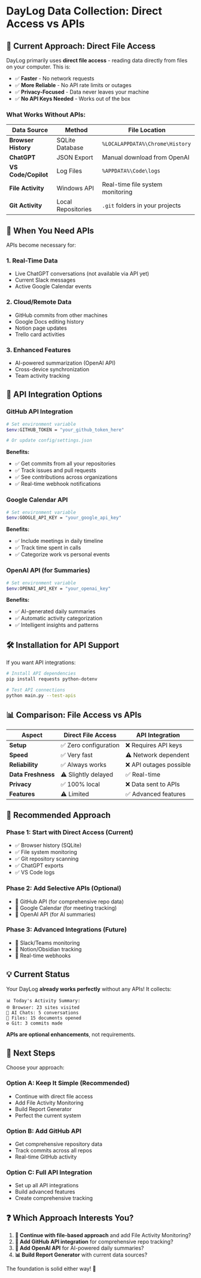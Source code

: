 # DayLog Data Collection: Direct Access vs APIs

## 🎯 **Current Approach: Direct File Access**

DayLog primarily uses **direct file access** - reading data directly from files on your computer. This is:
- ✅ **Faster** - No network requests
- ✅ **More Reliable** - No API rate limits or outages
- ✅ **Privacy-Focused** - Data never leaves your machine
- ✅ **No API Keys Needed** - Works out of the box

### **What Works Without APIs:**

| Data Source | Method | File Location |
|-------------|--------|---------------|
| **Browser History** | SQLite Database | `%LOCALAPPDATA%\Chrome\History` |
| **ChatGPT** | JSON Export | Manual download from OpenAI |
| **VS Code/Copilot** | Log Files | `%APPDATA%\Code\logs` |
| **File Activity** | Windows API | Real-time file system monitoring |
| **Git Activity** | Local Repositories | `.git` folders in your projects |

## 🚀 **When You Need APIs**

APIs become necessary for:

### **1. Real-Time Data**
- Live ChatGPT conversations (not available via API yet)
- Current Slack messages
- Active Google Calendar events

### **2. Cloud/Remote Data**
- GitHub commits from other machines
- Google Docs editing history
- Notion page updates
- Trello card activities

### **3. Enhanced Features**
- AI-powered summarization (OpenAI API)
- Cross-device synchronization
- Team activity tracking

## 🔧 **API Integration Options**

### **GitHub API Integration**
```bash
# Set environment variable
$env:GITHUB_TOKEN = "your_github_token_here"

# Or update config/settings.json
```

**Benefits:**
- ✅ Get commits from all your repositories
- ✅ Track issues and pull requests
- ✅ See contributions across organizations
- ✅ Real-time webhook notifications

### **Google Calendar API**
```bash
# Set environment variable  
$env:GOOGLE_API_KEY = "your_google_api_key"
```

**Benefits:**
- ✅ Include meetings in daily timeline
- ✅ Track time spent in calls
- ✅ Categorize work vs personal events

### **OpenAI API (for Summaries)**
```bash
# Set environment variable
$env:OPENAI_API_KEY = "your_openai_key"
```

**Benefits:**
- ✅ AI-generated daily summaries
- ✅ Automatic activity categorization
- ✅ Intelligent insights and patterns

## 🛠️ **Installation for API Support**

If you want API integrations:

```bash
# Install API dependencies
pip install requests python-dotenv

# Test API connections
python main.py --test-apis
```

## 📊 **Comparison: File Access vs APIs**

| Aspect | Direct File Access | API Integration |
|--------|-------------------|-----------------|
| **Setup** | ✅ Zero configuration | ❌ Requires API keys |
| **Speed** | ✅ Very fast | ⚠️ Network dependent |
| **Reliability** | ✅ Always works | ❌ API outages possible |
| **Data Freshness** | ⚠️ Slightly delayed | ✅ Real-time |
| **Privacy** | ✅ 100% local | ❌ Data sent to APIs |
| **Features** | ⚠️ Limited | ✅ Advanced features |

## 🎯 **Recommended Approach**

### **Phase 1: Start with Direct Access (Current)**
- ✅ Browser history (SQLite)
- ✅ File system monitoring
- ✅ Git repository scanning
- ✅ ChatGPT exports
- ✅ VS Code logs

### **Phase 2: Add Selective APIs (Optional)**
- 🔧 GitHub API (for comprehensive repo data)
- 🔧 Google Calendar (for meeting tracking)
- 🔧 OpenAI API (for AI summaries)

### **Phase 3: Advanced Integrations (Future)**
- 🚀 Slack/Teams monitoring
- 🚀 Notion/Obsidian tracking
- 🚀 Real-time webhooks

## 💡 **Current Status**

Your DayLog **already works perfectly** without any APIs! It collects:

```
📊 Today's Activity Summary:
🌐 Browser: 23 sites visited
🤖 AI Chats: 5 conversations  
📁 Files: 15 documents opened
⚙️ Git: 3 commits made
```

**APIs are optional enhancements**, not requirements.

## 🚀 **Next Steps**

Choose your approach:

### **Option A: Keep It Simple (Recommended)**
- Continue with direct file access
- Add File Activity Monitoring
- Build Report Generator
- Perfect the current system

### **Option B: Add GitHub API**
- Get comprehensive repository data
- Track commits across all repos
- Real-time GitHub activity

### **Option C: Full API Integration**
- Set up all API integrations
- Build advanced features
- Create comprehensive tracking

## ❓ **Which Approach Interests You?**

1. **📁 Continue with file-based approach** and add File Activity Monitoring?
2. **🐙 Add GitHub API integration** for comprehensive repo tracking?
3. **🤖 Add OpenAI API** for AI-powered daily summaries?
4. **📊 Build Report Generator** with current data sources?

The foundation is solid either way! 🎉
